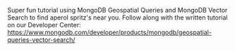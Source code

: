 Super fun tutorial using MongoDB Geospatial Queries and MongoDB Vector Search to find aperol spritz's near you. Follow along with the written tutorial on our Developer Center: https://www.mongodb.com/developer/products/mongodb/geospatial-queries-vector-search/
